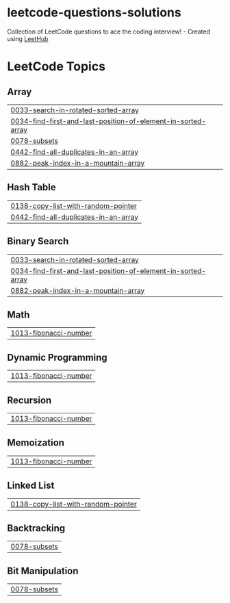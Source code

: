 # leetcode-questions-solutions
Collection of LeetCode questions to ace the coding interview! - Created using [LeetHub](https://github.com/QasimWani/LeetHub)

<!---LeetCode Topics Start-->
# LeetCode Topics
## Array
|  |
| ------- |
| [0033-search-in-rotated-sorted-array](https://github.com/yashyc7/Leetcode-solutions/tree/master/0033-search-in-rotated-sorted-array) |
| [0034-find-first-and-last-position-of-element-in-sorted-array](https://github.com/yashyc7/Leetcode-solutions/tree/master/0034-find-first-and-last-position-of-element-in-sorted-array) |
| [0078-subsets](https://github.com/yashyc7/Leetcode-solutions/tree/master/0078-subsets) |
| [0442-find-all-duplicates-in-an-array](https://github.com/yashyc7/Leetcode-solutions/tree/master/0442-find-all-duplicates-in-an-array) |
| [0882-peak-index-in-a-mountain-array](https://github.com/yashyc7/Leetcode-solutions/tree/master/0882-peak-index-in-a-mountain-array) |
## Hash Table
|  |
| ------- |
| [0138-copy-list-with-random-pointer](https://github.com/yashyc7/Leetcode-solutions/tree/master/0138-copy-list-with-random-pointer) |
| [0442-find-all-duplicates-in-an-array](https://github.com/yashyc7/Leetcode-solutions/tree/master/0442-find-all-duplicates-in-an-array) |
## Binary Search
|  |
| ------- |
| [0033-search-in-rotated-sorted-array](https://github.com/yashyc7/Leetcode-solutions/tree/master/0033-search-in-rotated-sorted-array) |
| [0034-find-first-and-last-position-of-element-in-sorted-array](https://github.com/yashyc7/Leetcode-solutions/tree/master/0034-find-first-and-last-position-of-element-in-sorted-array) |
| [0882-peak-index-in-a-mountain-array](https://github.com/yashyc7/Leetcode-solutions/tree/master/0882-peak-index-in-a-mountain-array) |
## Math
|  |
| ------- |
| [1013-fibonacci-number](https://github.com/yashyc7/Leetcode-solutions/tree/master/1013-fibonacci-number) |
## Dynamic Programming
|  |
| ------- |
| [1013-fibonacci-number](https://github.com/yashyc7/Leetcode-solutions/tree/master/1013-fibonacci-number) |
## Recursion
|  |
| ------- |
| [1013-fibonacci-number](https://github.com/yashyc7/Leetcode-solutions/tree/master/1013-fibonacci-number) |
## Memoization
|  |
| ------- |
| [1013-fibonacci-number](https://github.com/yashyc7/Leetcode-solutions/tree/master/1013-fibonacci-number) |
## Linked List
|  |
| ------- |
| [0138-copy-list-with-random-pointer](https://github.com/yashyc7/Leetcode-solutions/tree/master/0138-copy-list-with-random-pointer) |
## Backtracking
|  |
| ------- |
| [0078-subsets](https://github.com/yashyc7/Leetcode-solutions/tree/master/0078-subsets) |
## Bit Manipulation
|  |
| ------- |
| [0078-subsets](https://github.com/yashyc7/Leetcode-solutions/tree/master/0078-subsets) |
<!---LeetCode Topics End-->